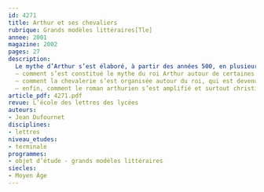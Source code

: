 ```yaml
---
id: 4271
title: Arthur et ses chevaliers
rubrique: Grands modèles littéraires[Tle]
annee: 2001
magazine: 2002
pages: 27
description: 
  Le mythe d’Arthur s’est élaboré, à partir des années 500, en plusieurs étapes marquées par le talent ou le génie d’écrivains souvent exceptionnels. Ce mythe s’est développé en symbiose et en opposition avec celui de Charlemagne, chacun des deux souverains étant lié à un genre littéraire, Charlemagne à la chanson de geste, au genre épique, Arthur au roman en vers et en prose. Il s’est nourri et enrichi de souvenirs romains, de légendes celtiques et, bien entendu, de l’atmosphère chrétienne dans laquelle il a baigné. Il convient donc de se demander :
  – comment s’est constitué le mythe du roi Arthur autour de certaines composantes d’origines diverses ; autrement dit, comment naît un roi imaginaire dont on fait un personnage historique ;
  – comment la chevalerie s’est organisée autour du roi, qui est devenu un héros de fiction, en particulier par l’institution de la Table ronde ;
  – enfin, comment le roman arthurien s’est amplifié et surtout christianisé, englobant toutes sortes d’aventures, jusqu’à la catastrophe finale, la tragique bataille de Camlann, où Arthur et son fils incestueux Mordret s’entretuent.
article_pdf: 4271.pdf
revue: L’école des lettres des lycées
auteurs:
- Jean Dufournet
disciplines:
- lettres
niveau_etudes:
- terminale
programmes:
- objet d’étude - grands modèles littéraires
siecles:
- Moyen Âge
---
```

